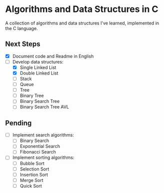 # Algorithms and Data Structures in C

A collection of algorithms and data structures I've learned, implemented in the C language.

## Next Steps
- [X] Document code and Readme in English
- [ ] Develop data structures:
  - [X] Single Linked List
  - [X] Double Linked List
  - [ ] Stack
  - [ ] Queue
  - [ ] Tree
  - [ ] Binary Tree
  - [ ] Binary Search Tree
  - [ ] Binary Search Tree AVL

## Pending

- [ ] Implement search algorithms:
  - [ ] Binary Search
  - [ ] Exponential Search
  - [ ] Fibonacci Search
- [ ] Implement sorting algorithms:
  - [ ] Bubble Sort
  - [ ] Selection Sort
  - [ ] Insertion Sort
  - [ ] Merge Sort
  - [ ] Quick Sort
